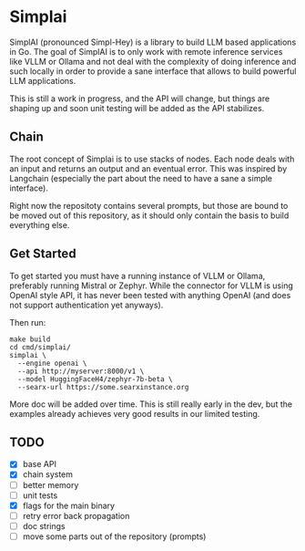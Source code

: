 # Simplai

SimplAI (pronounced Simpl-Hey) is a library to build LLM based applications in
Go. The goal of SimplAI is to only work with remote inference services like VLLM
or Ollama and not deal with the complexity of doing inference and such locally
in order to provide a sane interface that allows to build powerful LLM
applications.

This is still a work in progress, and the API will change, but things are
shaping up and soon unit testing will be added as the API stabilizes.

## Chain

The root concept of Simplai is to use stacks of nodes. Each node deals with an
input and returns an output and an eventual error.
This was inspired by Langchain (especially the part about the need to have a
sane a simple interface).

Right now the repositoty contains several prompts, but those are bound to be
moved out of this repository, as it should only contain the basis to build
everything else.

## Get Started

To get started you must have a running instance of VLLM or Ollama, preferably
running Mistral or Zephyr. While the connector for VLLM is using OpenAI style
API, it has never been tested with anything OpenAI (and does not support
authentication yet anyways).

Then run:

    make build
    cd cmd/simplai/
    simplai \
      --engine openai \
      --api http://myserver:8000/v1 \
      --model HuggingFaceH4/zephyr-7b-beta \
      --searx-url https://some.searxinstance.org

More doc will be added over time. This is still really early in the dev, but the
examples already achieves very good results in our limited testing.

## TODO

- [x] base API
- [x] chain system
- [ ] better memory
- [ ] unit tests
- [x] flags for the main binary
- [ ] retry error back propagation
- [ ] doc strings
- [ ] move some parts out of the repository (prompts)
